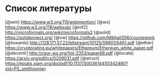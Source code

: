 # Список литературы 
[@wm] https://www.w3.org/TR/webmention/
[@ws] https://www.w3.org/TR/websub/
[@mf2] http://microformats.org/wiki/microformats2
[@solid] https://solidproject.org/
[@cw] https://github.com/Mikhail356/coursework
[@towards] http://128.171.57.22/bitstream/10125/59901/0461.pdf
[@ether] https://cryptorating.eu/whitepapers/Ethereum/Ethereum_white_paper.pdf
[@decentr] http://ceur-ws.org/Vol-2353/paper68.pdf
[@locate] https://arxiv.org/pdf/cs/0209031.pdf
[@struct] https://epubs.siam.org/doi/pdf/10.1137/S003614450342480?xid=PS_smithsonian
